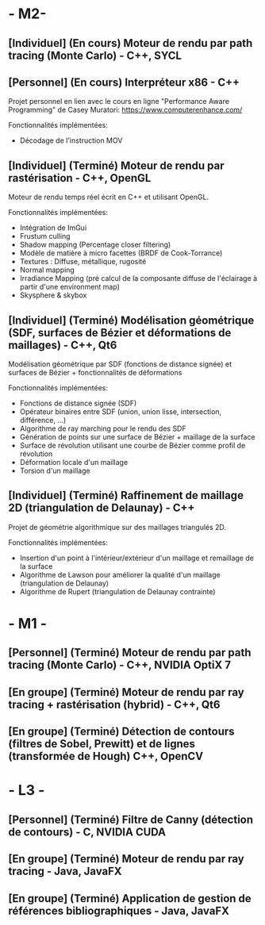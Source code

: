 # - M2-
## \[Individuel\] (En cours) Moteur de rendu par path tracing (Monte Carlo) - C++, SYCL
## \[Personnel\] (En cours) Interpréteur x86 - C++
Projet personnel en lien avec le cours en ligne "Performance Aware Programming" de Casey Muratori: https://www.computerenhance.com/

Fonctionnalités implémentées:
- Décodage de l'instruction MOV
## \[Individuel\] (Terminé) Moteur de rendu par rastérisation - C++, OpenGL
Moteur de rendu temps réel écrit en C++ et utilisant OpenGL.

Fonctionnalités implémentées:
- Intégration de ImGui
- Frustum culling
- Shadow mapping (Percentage closer filtering)
- Modèle de matière à micro facettes (BRDF de Cook-Torrance)
- Textures : Diffuse, métallique, rugosité
- Normal mapping
- Irradiance Mapping (pré calcul de la composante diffuse de l'éclairage à partir d'une environment map)
- Skysphere & skybox
## \[Individuel\] (Terminé) Modélisation géométrique (SDF, surfaces de Bézier et déformations de maillages) - C++, Qt6
Modélisation géométrique par SDF (fonctions de distance signée) et surfaces de Bézier + fonctionnalités de déformations

Fonctionnalités implémentées:
- Fonctions de distance signée (SDF)
- Opérateur binaires entre SDF (union, union lisse, intersection, différence, ...)
- Algorithme de ray marching pour le rendu des SDF
- Génération de points sur une surface de Bézier + maillage de la surface
- Surface de révolution utilisant une courbe de Bézier comme profil de révolution
- Déformation locale d'un maillage
- Torsion d'un maillage
## \[Individuel\] (Terminé) Raffinement de maillage 2D (triangulation de Delaunay) - C++
Projet de géométrie algorithmique sur des maillages triangulés 2D.

Fonctionnalités implémentées:
- Insertion d'un point à l'intérieur/extérieur d'un maillage et remaillage de la surface
- Algorithme de Lawson pour améliorer la qualité d'un maillage (triangulation de Delaunay)
- Algorithme de Rupert (triangulation de Delaunay contrainte)
# - M1 -

## \[Personnel\] (Terminé) Moteur de rendu par path tracing (Monte Carlo) - C++,  NVIDIA OptiX 7

## \[En groupe\] (Terminé) Moteur de rendu par ray tracing + rastérisation (hybrid) - C++,  Qt6

## \[En groupe\] (Terminé) Détection de contours (filtres de Sobel, Prewitt) et de lignes (transformée de Hough) C++, OpenCV
# - L3 -
## \[Personnel\] (Terminé) Filtre de Canny (détection de contours) - C, NVIDIA CUDA

## \[En groupe\] (Terminé) Moteur de rendu par ray tracing - Java, JavaFX

## \[En groupe\] (Terminé) Application de gestion de références bibliographiques - Java, JavaFX